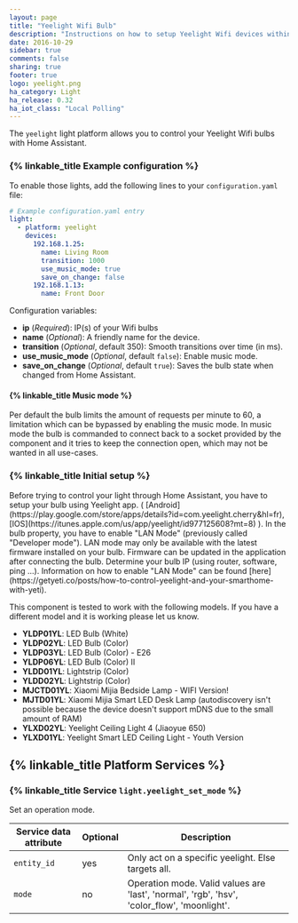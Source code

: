 ```yaml
---
layout: page
title: "Yeelight Wifi Bulb"
description: "Instructions on how to setup Yeelight Wifi devices within Home Assistant."
date: 2016-10-29
sidebar: true
comments: false
sharing: true
footer: true
logo: yeelight.png
ha_category: Light
ha_release: 0.32
ha_iot_class: "Local Polling"
---
```


The `yeelight` light platform allows you to control your Yeelight Wifi bulbs with Home Assistant.

### {% linkable_title Example configuration %}

To enable those lights, add the following lines to your `configuration.yaml` file:

```yaml
# Example configuration.yaml entry
light:
  - platform: yeelight
    devices:
      192.168.1.25:
        name: Living Room
        transition: 1000
        use_music_mode: true
        save_on_change: false
      192.168.1.13:
        name: Front Door
```

Configuration variables:

- **ip** (*Required*): IP(s) of your Wifi bulbs
- **name** (*Optional*): A friendly name for the device.
- **transition** (*Optional*, default 350): Smooth transitions over time (in ms).
- **use_music_mode** (*Optional*, default `false`): Enable music mode.
- **save_on_change** (*Optional*, default `true`): Saves the bulb state when changed from Home Assistant.

#### {% linkable_title Music mode  %}
Per default the bulb limits the amount of requests per minute to 60, a limitation which can be bypassed by enabling the music mode. In music mode the bulb is commanded to connect back to a socket provided by the component and it tries to keep the connection open, which may not be wanted in all use-cases.

### {% linkable_title Initial setup %}
<p class='note'>
Before trying to control your light through Home Assistant, you have to setup your bulb using Yeelight app. ( [Android](https://play.google.com/store/apps/details?id=com.yeelight.cherry&hl=fr), [IOS](https://itunes.apple.com/us/app/yeelight/id977125608?mt=8) ).
In the bulb property, you have to enable "LAN Mode" (previously called "Developer mode"). LAN mode may only be available with the latest firmware installed on your bulb.  Firmware can be updated in the application after connecting the bulb.
Determine your bulb IP (using router, software, ping ...).
Information on how to enable "LAN Mode" can be found [here](https://getyeti.co/posts/how-to-control-yeelight-and-your-smarthome-with-yeti).
</p>

<p class='note warning'>
This component is tested to work with the following models. If you have a different model and it is working please let us know.
</p>

- **YLDP01YL**: LED Bulb (White)
- **YLDP02YL**: LED Bulb (Color)
- **YLDP03YL**: LED Bulb (Color) - E26
- **YLDP06YL**: LED Bulb (Color) II
- **YLDD01YL**: Lightstrip (Color)
- **YLDD02YL**: Lightstrip (Color)
- **MJCTD01YL**: Xiaomi Mijia Bedside Lamp - WIFI Version!
- **MJTD01YL**: Xiaomi Mijia Smart LED Desk Lamp (autodiscovery isn't possible because the device doesn't support mDNS due to the small amount of RAM)
- **YLXD02YL**: Yeelight Ceiling Light 4 (Jiaoyue 650)
- **YLXD01YL**: Yeelight Smart LED Ceiling Light - Youth Version


## {% linkable_title Platform Services %}

### {% linkable_title Service `light.yeelight_set_mode` %}

Set an operation mode.

| Service data attribute    | Optional | Description                                                                                 |
|---------------------------|----------|---------------------------------------------------------------------------------------------|
| `entity_id`               |      yes | Only act on a specific yeelight. Else targets all.                                          |
| `mode`                    |       no | Operation mode. Valid values are 'last', 'normal', 'rgb', 'hsv', 'color_flow', 'moonlight'. |
